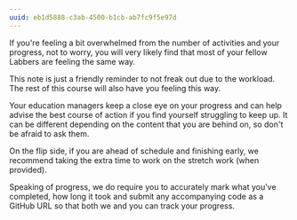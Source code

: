 ```yaml
---
uuid: eb1d5888-c3ab-4500-b1cb-ab7fc9f5e97d
---
```


If you're feeling a bit overwhelmed from the number of activities and your progress, not to worry,  you will very likely find that most of your fellow Labbers are feeling the same way.

This note is just a friendly reminder to not freak out due to the workload. The rest of this course will also have you feeling this way.

Your education managers keep a close eye on your progress and can help advise the best course of action if you find yourself struggling to keep up. It can be different depending on the content that you are behind on, so don't be afraid to ask them.

On the flip side, if you are ahead of schedule and finishing early, we recommend taking the extra time to work on the stretch work (when provided).

Speaking of progress, we do require you to accurately mark what you've completed, how long it took and submit any accompanying code as a GitHub URL so that both we and you can track your progress.
